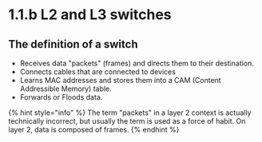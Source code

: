 # 1.1.b L2 and L3 switches

## The definition of a switch

* Receives data "packets" \(frames\) and directs them to their destination.
* Connects cables that are connected to devices
* Learns MAC addresses and stores them into a CAM \(Content Addressible Memory\) table.
* Forwards or Floods data.

{% hint style="info" %}
The term "packets" in a layer 2 context is actually technically incorrect, but usually the term is used as a force of habit. On layer 2, data is composed of frames.
{% endhint %}



